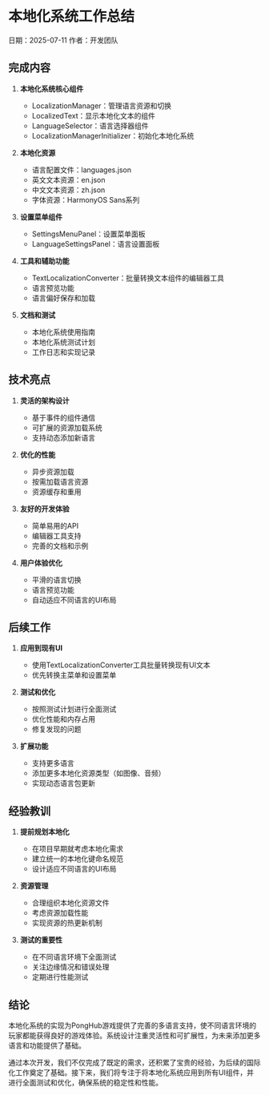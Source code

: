 # 本地化系统工作总结

日期：2025-07-11
作者：开发团队

## 完成内容

1. **本地化系统核心组件**
   - LocalizationManager：管理语言资源和切换
   - LocalizedText：显示本地化文本的组件
   - LanguageSelector：语言选择器组件
   - LocalizationManagerInitializer：初始化本地化系统

2. **本地化资源**
   - 语言配置文件：languages.json
   - 英文文本资源：en.json
   - 中文文本资源：zh.json
   - 字体资源：HarmonyOS Sans系列

3. **设置菜单组件**
   - SettingsMenuPanel：设置菜单面板
   - LanguageSettingsPanel：语言设置面板

4. **工具和辅助功能**
   - TextLocalizationConverter：批量转换文本组件的编辑器工具
   - 语言预览功能
   - 语言偏好保存和加载

5. **文档和测试**
   - 本地化系统使用指南
   - 本地化系统测试计划
   - 工作日志和实现记录

## 技术亮点

1. **灵活的架构设计**
   - 基于事件的组件通信
   - 可扩展的资源加载系统
   - 支持动态添加新语言

2. **优化的性能**
   - 异步资源加载
   - 按需加载语言资源
   - 资源缓存和重用

3. **友好的开发体验**
   - 简单易用的API
   - 编辑器工具支持
   - 完善的文档和示例

4. **用户体验优化**
   - 平滑的语言切换
   - 语言预览功能
   - 自动适应不同语言的UI布局

## 后续工作

1. **应用到现有UI**
   - 使用TextLocalizationConverter工具批量转换现有UI文本
   - 优先转换主菜单和设置菜单

2. **测试和优化**
   - 按照测试计划进行全面测试
   - 优化性能和内存占用
   - 修复发现的问题

3. **扩展功能**
   - 支持更多语言
   - 添加更多本地化资源类型（如图像、音频）
   - 实现动态语言包更新

## 经验教训

1. **提前规划本地化**
   - 在项目早期就考虑本地化需求
   - 建立统一的本地化键命名规范
   - 设计适应不同语言的UI布局

2. **资源管理**
   - 合理组织本地化资源文件
   - 考虑资源加载性能
   - 实现资源的热更新机制

3. **测试的重要性**
   - 在不同语言环境下全面测试
   - 关注边缘情况和错误处理
   - 定期进行性能测试

## 结论

本地化系统的实现为PongHub游戏提供了完善的多语言支持，使不同语言环境的玩家都能获得良好的游戏体验。系统设计注重灵活性和可扩展性，为未来添加更多语言和功能提供了基础。

通过本次开发，我们不仅完成了既定的需求，还积累了宝贵的经验，为后续的国际化工作奠定了基础。接下来，我们将专注于将本地化系统应用到所有UI组件，并进行全面测试和优化，确保系统的稳定性和性能。